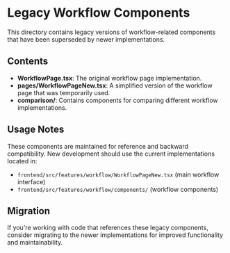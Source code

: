 # Legacy Workflow Components

This directory contains legacy versions of workflow-related components that have been superseded by newer implementations.

## Contents

- **WorkflowPage.tsx**: The original workflow page implementation.
- **pages/WorkflowPageNew.tsx**: A simplified version of the workflow page that was temporarily used.
- **comparison/**: Contains components for comparing different workflow implementations.

## Usage Notes

These components are maintained for reference and backward compatibility. New development should use the current implementations located in:

- `frontend/src/features/workflow/WorkflowPageNew.tsx` (main workflow interface)
- `frontend/src/features/workflow/components/` (workflow components)

## Migration

If you're working with code that references these legacy components, consider migrating to the newer implementations for improved functionality and maintainability. 